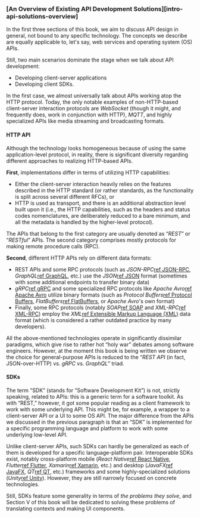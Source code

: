 ### [An Overview of Existing API Development Solutions][intro-api-solutions-overview]

In the first three sections of this book, we aim to discuss API design in general, not bound to any specific technology. The concepts we describe are equally applicable to, let's say, web services and operating system (OS) APIs.

Still, two main scenarios dominate the stage when we talk about API development:
  * Developing client-server applications
  * Developing client SDKs.

In the first case, we almost universally talk about APIs working atop the HTTP protocol. Today, the only notable examples of non-HTTP-based client-server interaction protocols are *WebSocket* (though it might, and frequently does, work in conjunction with HTTP), *MQTT*, and highly specialized APIs like media streaming and broadcasting formats.

#### HTTP API

Although the technology looks homogeneous because of using the same application-level protocol, in reality, there is significant diversity regarding different approaches to realizing HTTP-based APIs.

**First**, implementations differ in terms of utilizing HTTP capabilities:
  * Either the client-server interaction heavily relies on the features described in the HTTP standard (or rather standards, as the functionality is split across several different RFCs), or
  * HTTP is used as transport, and there is an additional abstraction level built upon it (i.e., the HTTP capabilities, such as the headers and status codes nomenclatures, are deliberately reduced to a bare minimum, and all the metadata is handled by the higher-level protocol).

The APIs that belong to the first category are usually denoted as “*REST*” or “*RESTful*” APIs. The second category comprises mostly protocols for making remote procedure calls (RPC).

**Second**, different HTTP APIs rely on different data formats:
  * REST APIs and some RPC protocols (such as *JSON-RPC*[ref JSON-RPC](https://www.jsonrpc.org/), *GraphQL*[ref GraphQL](https://graphql.org/), etc.) use the *JSON*[ref JSON](https://www.ecma-international.org/publications-and-standards/standards/ecma-404/) format (sometimes with some additional endpoints to transfer binary data)
  * *gRPC*[ref gRPC](https://grpc.io/) and some specialized RPC protocols like *Apache Avro*[ref Apache Avro](https://avro.apache.org/docs/) utilize binary formats (such as *Protocol Buffers*[ref Protocol Buffers](https://protobuf.dev/), *FlatBuffers*[ref FlatBuffers](https://flatbuffers.dev/), or *Apache Avro*'s own format)
  * Finally, some RPC protocols (notably *SOAP*[ref SOAP](https://www.w3.org/TR/soap12/) and *XML-RPC*[ref XML-RPC](http://xmlrpc.com/)) employ the *XML*[ref Extensible Markup Language (XML)](https://www.w3.org/TR/xml/) data format (which is considered a rather outdated practice by many developers).

All the above-mentioned technologies operate in significantly dissimilar paradigms, which give rise to rather hot “holy war” debates among software engineers. However, at the moment this book is being written we observe the choice for general-purpose APIs is reduced to the “*REST API* (in fact, JSON-over-HTTP) vs. *gRPC* vs. *GraphQL*” triad.

#### SDKs

The term “SDK” (stands for “Software Development Kit”) is not, strictly speaking, related to APIs: this is a generic term for a software toolkit. As with “REST,” however, it got some popular reading as a client framework to work with some underlying API. This might be, for example, a wrapper to a client-server API or a UI to some OS API. The major difference from the APIs we discussed in the previous paragraph is that an “SDK” is implemented for a specific programming language and platform to work with some underlying low-level API.

Unlike client-server APIs, such SDKs can hardly be generalized as each of them is developed for a specific language-platform pair. Interoperable SDKs exist, notably cross-platform mobile (*React Native*[ref React Native](https://reactnative.dev/), *Flutter*[ref Flutter](https://flutter.dev/), *Xamarin*[ref Xamarin](https://dotnet.microsoft.com/en-us/apps/xamarin), etc.) and desktop (*JavaFX*[ref JavaFX](https://openjfx.io/), *QT*[ref QT](https://www.qt.io/), etc.) frameworks and some highly-specialized solutions (*Unity*[ref Unity](https://docs.unity3d.com/Manual/index.html)). However, they are still narrowly focused on concrete technologies.

Still, SDKs feature some generality in terms of *the problems they solve*, and Section V of this book will be dedicated to solving these problems of translating contexts and making UI components.